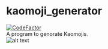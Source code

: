 # kaomoji_generator
[![CodeFactor](https://www.codefactor.io/repository/github/redacted82/kaomoji_generator/badge/main)](https://www.codefactor.io/repository/github/redacted82/kaomoji_generator/overview/main)
<br />
A program to genorate Kaomojis.
<br />
![alt text](https://media.discordapp.net/attachments/750302652428058644/782524974178500608/unknown.png)
